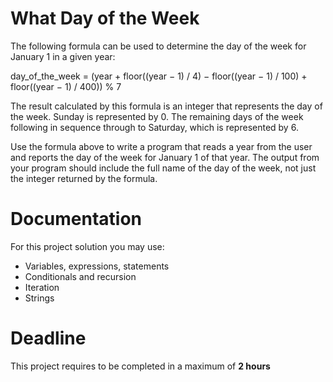 # What Day of the Week

The following formula can be used to determine the day of the week for January 1 in a given year:

day_of_the_week = (year + floor((year − 1) / 4) − floor((year − 1) / 100) + floor((year − 1) / 400)) % 7

The result calculated by this formula is an integer that represents the day of the week. 
Sunday is represented by 0. 
The remaining days of the week following in sequence through to Saturday, which is represented by 6.

Use the formula above to write a program that reads a year from the user and reports the day of the week for January 1 of that year. 
The output from your program should include the full name of the day of the week, not just the integer returned by the formula.


# Documentation

For this project solution you may use:

- Variables, expressions, statements
- Conditionals and recursion
- Iteration
- Strings

# Deadline

This project requires to be completed in a maximum of **2 hours**
